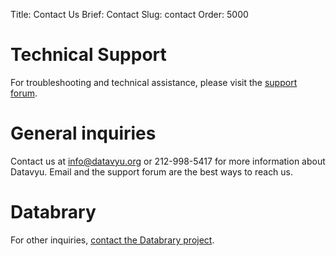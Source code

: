 Title: Contact Us
Brief: Contact
Slug: contact
Order: 5000

# Technical Support

For troubleshooting and technical assistance, please visit the [support forum](/support/).

# General inquiries

Contact us at info@datavyu.org or 212-998-5417 for more information about Datavyu.
Email and the support forum are the best ways to reach us. 

# Databrary

For other inquiries, [contact the Databrary project](http://databrary.org/contact.html).
